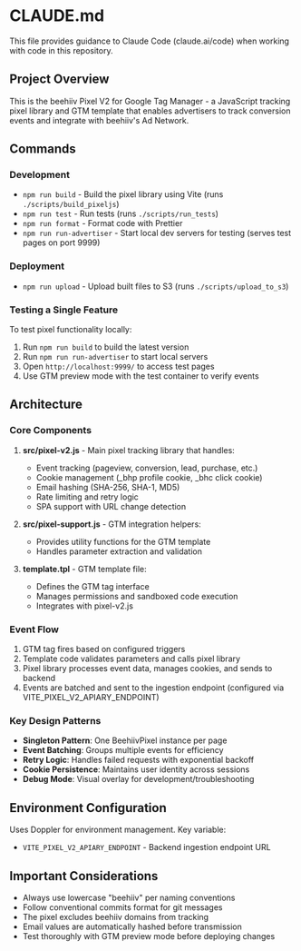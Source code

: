 # CLAUDE.md

This file provides guidance to Claude Code (claude.ai/code) when working with code in this repository.

## Project Overview

This is the beehiiv Pixel V2 for Google Tag Manager - a JavaScript tracking pixel library and GTM template that enables advertisers to track conversion events and integrate with beehiiv's Ad Network.

## Commands

### Development
- `npm run build` - Build the pixel library using Vite (runs `./scripts/build_pixeljs`)
- `npm run test` - Run tests (runs `./scripts/run_tests`)
- `npm run format` - Format code with Prettier
- `npm run run-advertiser` - Start local dev servers for testing (serves test pages on port 9999)

### Deployment
- `npm run upload` - Upload built files to S3 (runs `./scripts/upload_to_s3`)

### Testing a Single Feature
To test pixel functionality locally:
1. Run `npm run build` to build the latest version
2. Run `npm run run-advertiser` to start local servers
3. Open `http://localhost:9999/` to access test pages
4. Use GTM preview mode with the test container to verify events

## Architecture

### Core Components
1. **src/pixel-v2.js** - Main pixel tracking library that handles:
   - Event tracking (pageview, conversion, lead, purchase, etc.)
   - Cookie management (_bhp profile cookie, _bhc click cookie)
   - Email hashing (SHA-256, SHA-1, MD5)
   - Rate limiting and retry logic
   - SPA support with URL change detection

2. **src/pixel-support.js** - GTM integration helpers:
   - Provides utility functions for the GTM template
   - Handles parameter extraction and validation

3. **template.tpl** - GTM template file:
   - Defines the GTM tag interface
   - Manages permissions and sandboxed code execution
   - Integrates with pixel-v2.js

### Event Flow
1. GTM tag fires based on configured triggers
2. Template code validates parameters and calls pixel library
3. Pixel library processes event data, manages cookies, and sends to backend
4. Events are batched and sent to the ingestion endpoint (configured via VITE_PIXEL_V2_APIARY_ENDPOINT)

### Key Design Patterns
- **Singleton Pattern**: One BeehiivPixel instance per page
- **Event Batching**: Groups multiple events for efficiency
- **Retry Logic**: Handles failed requests with exponential backoff
- **Cookie Persistence**: Maintains user identity across sessions
- **Debug Mode**: Visual overlay for development/troubleshooting

## Environment Configuration
Uses Doppler for environment management. Key variable:
- `VITE_PIXEL_V2_APIARY_ENDPOINT` - Backend ingestion endpoint URL

## Important Considerations
- Always use lowercase "beehiiv" per naming conventions
- Follow conventional commits format for git messages
- The pixel excludes beehiiv domains from tracking
- Email values are automatically hashed before transmission
- Test thoroughly with GTM preview mode before deploying changes